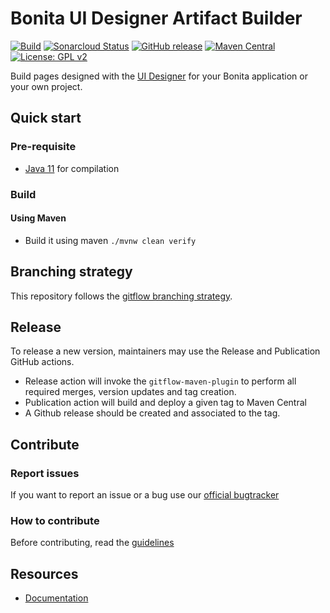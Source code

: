 # Bonita UI Designer Artifact Builder

[![Build](https://github.com/bonitasoft/bonita-ui-designer-artifact-builder/workflows/Build/badge.svg)](https://github.com/bonitasoft/bonita-ui-designer-artifact-builder/actions/workflows/build.yml)
[![Sonarcloud Status](https://sonarcloud.io/api/project_badges/measure?project=bonitasoft_bonita-ui-designer-artifact-builder&metric=alert_status)](https://sonarcloud.io/dashboard?id=bonitasoft_bonita-ui-designer-artifact-builder)
[![GitHub release](https://img.shields.io/github/v/release/bonitasoft/bonita-ui-designer-artifact-builder?color=blue&label=Release)](https://github.com/bonitasoft/bonita-ui-designer-artifact-builder/releases)
[![Maven Central](https://img.shields.io/maven-central/v/org.bonitasoft.web/ui-designer-artifact-builder.svg?label=Maven%20Central&color=orange&logo=apachemaven)](https://central.sonatype.com/artifact/org.bonitasoft.web/ui-designer-artifact-builder/)
[![License: GPL v2](https://img.shields.io/badge/License-GPL%20v2-yellow.svg)](https://www.gnu.org/licenses/old-licenses/gpl-2.0.en.html)

Build pages designed with the [UI Designer][uid-repo] for your Bonita application or your own project.

## Quick start

### Pre-requisite

* [Java 11][java] for compilation

### Build

#### Using Maven

* Build it using maven `./mvnw clean verify`

## Branching strategy

This repository follows the [gitflow branching strategy](https://gitversion.net/docs/learn/branching-strategies/gitflow/examples).

## Release

To release a new version, maintainers may use the Release and Publication GitHub actions.

* Release action will invoke the `gitflow-maven-plugin` to perform all required merges, version updates and tag creation.
* Publication action will build and deploy a given tag to Maven Central
* A Github release should be created and associated to the tag.

## Contribute

### Report issues

If you want to report an issue or a bug use our [official bugtracker](https://bonita.atlassian.net/projects/BBPMC)

### How to contribute

Before contributing, read the [guidelines](CONTRIBUTING.md)

## Resources

* [Documentation][documentation]


[java]: https://adoptium.net/temurin/releases/?version=11
[uid-repo]: https://github.com/bonitasoft/bonita-ui-designer
[documentation]: https://documentation.bonitasoft.com

    
